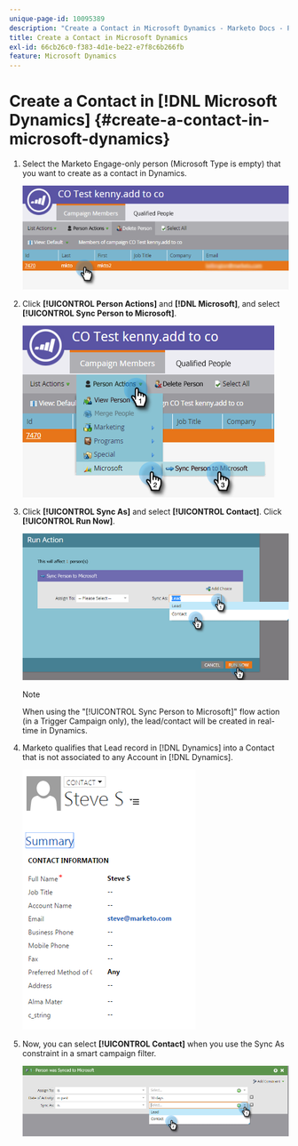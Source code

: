 ```yaml
---
unique-page-id: 10095389
description: "Create a Contact in Microsoft Dynamics - Marketo Docs - Product Documentation"
title: Create a Contact in Microsoft Dynamics
exl-id: 66cb26c0-f383-4d1e-be22-e7f8c6b266fb
feature: Microsoft Dynamics
---
```

# Create a Contact in [!DNL Microsoft Dynamics] {#create-a-contact-in-microsoft-dynamics}

1. Select the Marketo Engage-only person (Microsoft Type is empty) that you want to create as a contact in Dynamics.

   ![](assets/one.png)

1. Click **[!UICONTROL Person Actions]** and **[!DNL Microsoft]**, and select **[!UICONTROL Sync Person to Microsoft]**.

   ![](assets/two.png)

1. Click **[!UICONTROL Sync As]** and select **[!UICONTROL Contact]**. Click **[!UICONTROL Run Now]**.

   ![](assets/three.png)

   >[!NOTE]
   >
   >When using the "[!UICONTROL Sync Person to Microsoft]" flow action (in a Trigger Campaign only), the lead/contact will be created in real-time in Dynamics.

1. Marketo qualifies that Lead record in [!DNL Dynamics] into a Contact that is not associated to any Account in [!DNL Dynamics].

   ![](assets/image2015-10-23-9-3a43-3a33.png)

1. Now, you can select **[!UICONTROL Contact]** when you use the Sync As constraint in a smart campaign filter.

   ![](assets/five.png)
